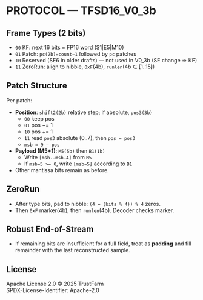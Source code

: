 # PROTOCOL — TFSD16_V0_3b

## Frame Types (2 bits)
- `00` KF: next 16 bits = FP16 word (S1|E5|M10)
- `01` Patch: `pc(2b)=count−1` followed by `pc` patches
- `10` Reserved (SE6 in older drafts) — not used in V0_3b (SE change => KF)
- `11` ZeroRun: align to nibble, `0xF`(4b), `runlen`(4b ∈ [1..15])

## Patch Structure
Per patch:
- **Position**: `shift2(2b)` relative step; if absolute, `pos3(3b)`
  - `00` keep pos
  - `01` pos −= 1
  - `10` pos += 1
  - `11` read `pos3` absolute (0..7), then `pos = pos3`
  - `msb = 9 − pos`
- **Payload (M5+1)**: `M5(5b)` then `B1(1b)`
  - Write `[msb..msb−4]` from `M5`
  - If `msb−5 >= 0`, write `[msb−5]` according to `B1`
- Other mantissa bits remain as before.

## ZeroRun
- After type bits, pad to nibble: `(4 − (bits % 4)) % 4` zeros.
- Then `0xF` marker(4b), then `runlen`(4b). Decoder checks marker.

## Robust End-of-Stream
- If remaining bits are insufficient for a full field, treat as **padding** and fill remainder with the last reconstructed sample.

## License
Apache License 2.0 © 2025 TrustFarm  
SPDX-License-Identifier: Apache-2.0

